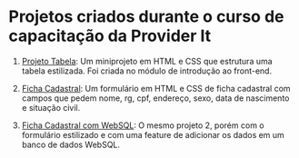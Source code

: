 # Projetos criados durante o curso de capacitação da Provider It

1. [Projeto Tabela](https://github.com/joasnog/curso-capacitacao-provider-it/tree/master/projeto-tabela): Um miniprojeto em HTML e CSS que estrutura uma tabela estilizada. Foi criada no módulo de introdução ao front-end.

2. [Ficha Cadastral](https://github.com/joasnog/curso-capacitacao-provider-it/tree/master/ficha-cadastral): Um formulário em HTML e CSS de ficha cadastral com campos que pedem nome, rg, cpf, endereço, sexo, data de nascimento e situação civil.

3. [Ficha Cadastral com WebSQL](https://github.com/joasnog/curso-capacitacao-provider-it/tree/master/ficha-cadastral-web-sql): O mesmo projeto 2, porém com o formulário estilizado e com uma feature de adicionar os dados em um banco de dados WebSQL.
